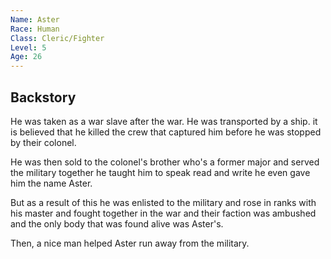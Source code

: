 ```yaml
---
Name: Aster
Race: Human
Class: Cleric/Fighter
Level: 5
Age: 26
---
```

## Backstory

He was taken as a war slave after the war. He was transported by a ship. it is believed that he killed the crew that captured him before he was stopped by their colonel. 

He was then sold to the colonel's brother who's a former major and served the military together he taught him to speak read and write he even gave him the name Aster.

But as a result of this he was enlisted to the military and rose in ranks with his master and fought together in the war and their faction was ambushed and the only body that was found alive was Aster's.

Then, a nice man helped Aster run away from the military.